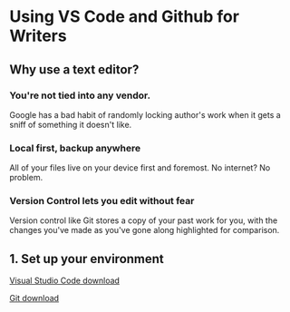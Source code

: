 # Using VS Code and Github for Writers
## Why use a text editor?
### You're not tied into any vendor.
Google has a bad habit of randomly locking author's work when it gets a sniff of something it doesn't like.
### Local first, backup anywhere
All of your files live on your device first and foremost. No internet? No problem.
### Version Control lets you edit without fear
Version control like Git stores a copy of your past work for you, with the changes you've made as you've gone along highlighted for comparison.

## 1. Set up your environment

[Visual Studio Code download](https://vscodium.com/)

[Git download](https://git-scm.com/downloads)

